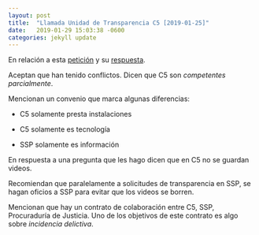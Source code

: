 ```yaml
---
layout: post
title:  "Llamada Unidad de Transparencia C5 [2019-01-25]"
date:   2019-01-29 15:03:38 -0600
categories: jekyll update
---
```


En relación a esta
[petición](/assets/foia/0303100005419/0303100005419-acuse.pdf) y su
[respuesta](/assets/foia/0303100006119/0303100006119-acuse.pdf).

Aceptan que han tenido conflictos. Dicen que C5 son *competentes parcialmente*.

Mencionan un convenio que marca algunas diferencias:

  - C5 solamente presta instalaciones

  - C5 solamente es tecnología

  - SSP solamente es información

En respuesta a una pregunta que les hago dicen que en C5 no se guardan
videos.

Recomiendan que paralelamente a solicitudes de transparencia en SSP, se
hagan oficios a SSP para evitar que los videos se borren.

Mencionan que hay un contrato de colaboración entre C5, SSP,
Procuraduría de Justicia. Uno de los objetivos de este contrato es algo
sobre *incidencia delictiva*.
